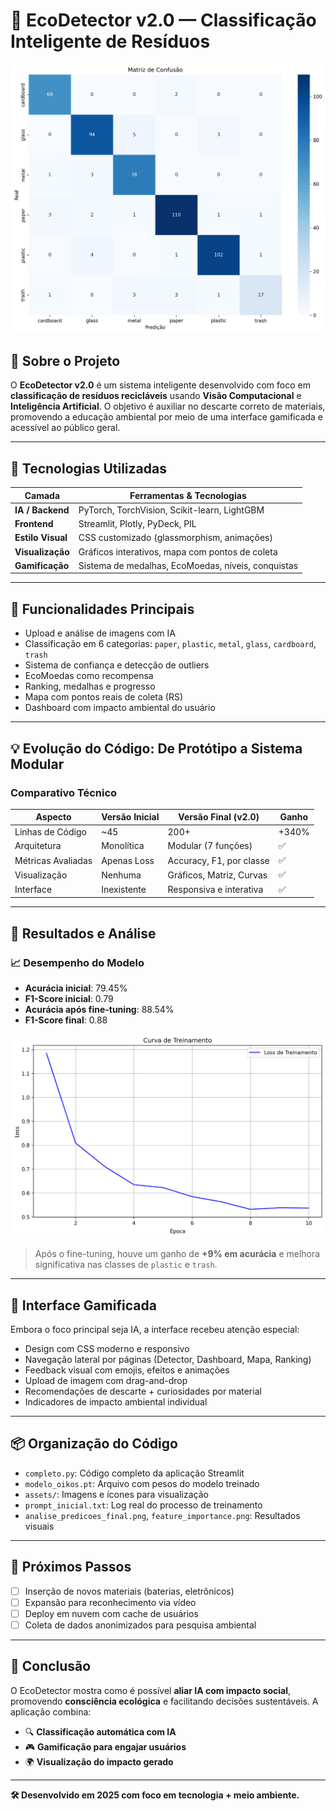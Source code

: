 # 🌱 EcoDetector v2.0 — Classificação Inteligente de Resíduos

![Matriz de Confusão](confusion_matrix.png)

## 📌 Sobre o Projeto

O **EcoDetector v2.0** é um sistema inteligente desenvolvido com foco em **classificação de resíduos recicláveis** usando **Visão Computacional** e **Inteligência Artificial**. O objetivo é auxiliar no descarte correto de materiais, promovendo a educação ambiental por meio de uma interface gamificada e acessível ao público geral.

---

## 🧰 Tecnologias Utilizadas

| Camada           | Ferramentas & Tecnologias                            |
|------------------|-----------------------------------------------------|
| **IA / Backend** | PyTorch, TorchVision, Scikit-learn, LightGBM        |
| **Frontend**     | Streamlit, Plotly, PyDeck, PIL                      |
| **Estilo Visual**| CSS customizado (glassmorphism, animações)          |
| **Visualização** | Gráficos interativos, mapa com pontos de coleta     |
| **Gamificação**  | Sistema de medalhas, EcoMoedas, níveis, conquistas  |

---

## 🧠 Funcionalidades Principais

- Upload e análise de imagens com IA
- Classificação em 6 categorias: `paper`, `plastic`, `metal`, `glass`, `cardboard`, `trash`
- Sistema de confiança e detecção de outliers
- EcoMoedas como recompensa
- Ranking, medalhas e progresso
- Mapa com pontos reais de coleta (RS)
- Dashboard com impacto ambiental do usuário

---

## 💡 Evolução do Código: De Protótipo a Sistema Modular

### Comparativo Técnico

| Aspecto               | Versão Inicial | Versão Final (v2.0) | Ganho       |
|-----------------------|----------------|---------------------|-------------|
| Linhas de Código      | ~45            | 200+                | +340%       |
| Arquitetura           | Monolítica     | Modular (7 funções) | ✅          |
| Métricas Avaliadas    | Apenas Loss    | Accuracy, F1, por classe | ✅     |
| Visualização          | Nenhuma        | Gráficos, Matriz, Curvas | ✅     |
| Interface             | Inexistente    | Responsiva e interativa  | ✅     |

---

## 🔬 Resultados e Análise

### 📈 Desempenho do Modelo

- **Acurácia inicial**: 79.45%
- **F1-Score inicial**: 0.79
- **Acurácia após fine-tuning**: 88.54%
- **F1-Score final**: 0.88

![Curva de Treinamento](training_curve.png)

> Após o fine-tuning, houve um ganho de **+9% em acurácia** e melhora significativa nas classes de `plastic` e `trash`.

---

## 🎨 Interface Gamificada

Embora o foco principal seja IA, a interface recebeu atenção especial:

- Design com CSS moderno e responsivo
- Navegação lateral por páginas (Detector, Dashboard, Mapa, Ranking)
- Feedback visual com emojis, efeitos e animações
- Upload de imagem com drag-and-drop
- Recomendações de descarte + curiosidades por material
- Indicadores de impacto ambiental individual

---

## 📦 Organização do Código

- `completo.py`: Código completo da aplicação Streamlit
- `modelo_oikos.pt`: Arquivo com pesos do modelo treinado
- `assets/`: Imagens e ícones para visualização
- `prompt_inicial.txt`: Log real do processo de treinamento
- `analise_predicoes_final.png`, `feature_importance.png`: Resultados visuais

---

## 🧭 Próximos Passos

- [ ] Inserção de novos materiais (baterias, eletrônicos)
- [ ] Expansão para reconhecimento via vídeo
- [ ] Deploy em nuvem com cache de usuários
- [ ] Coleta de dados anonimizados para pesquisa ambiental

---

## 🏁 Conclusão

O EcoDetector mostra como é possível **aliar IA com impacto social**, promovendo **consciência ecológica** e facilitando decisões sustentáveis. A aplicação combina:

- 🔍 **Classificação automática com IA**
- 🎮 **Gamificação para engajar usuários**
- 🌍 **Visualização do impacto gerado**

---

**🛠️ Desenvolvido em 2025 com foco em tecnologia + meio ambiente.**

